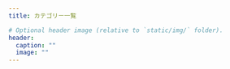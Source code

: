 ```yaml
---
title: カテゴリー一覧

# Optional header image (relative to `static/img/` folder).
header:
  caption: ""
  image: ""
---
```

